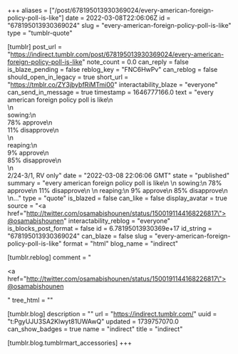 +++
aliases = ["/post/678195013930369024/every-american-foreign-policy-poll-is-like"]
date = 2022-03-08T22:06:06Z
id = "678195013930369024"
slug = "every-american-foreign-policy-poll-is-like"
type = "tumblr-quote"

[tumblr]
post_url = "https://indirect.tumblr.com/post/678195013930369024/every-american-foreign-policy-poll-is-like"
note_count = 0.0
can_reply = false
is_blaze_pending = false
reblog_key = "FNC6HwPv"
can_reblog = false
should_open_in_legacy = true
short_url = "https://tmblr.co/ZY3jbybfRiMTmi00"
interactability_blaze = "everyone"
can_send_in_message = true
timestamp = 1646777166.0
text = "every american foreign policy poll is like\n<br/>\n<br/>sowing:\n<br/>78% approve\n<br/>11% disapprove\n<br/>\n<br/>reaping:\n<br/>9% approve\n<br/>85% disapprove\n<br/>\n<br/>2/24-3/1, RV only"
date = "2022-03-08 22:06:06 GMT"
state = "published"
summary = "every american foreign policy poll is like\n \n sowing:\n 78% approve\n 11% disapprove\n \n reaping:\n 9% approve\n 85% disapprove\n \n..."
type = "quote"
is_blazed = false
can_like = false
display_avatar = true
source = "<a href=\"http://twitter.com/osamabishounen/status/1500191144168226817\">@osamabishounen</a>"
interactability_reblog = "everyone"
is_blocks_post_format = false
id = 6.78195013930369e+17
id_string = "678195013930369024"
can_blaze = false
slug = "every-american-foreign-policy-poll-is-like"
format = "html"
blog_name = "indirect"

[tumblr.reblog]
comment = "<p><a href=\"http://twitter.com/osamabishounen/status/1500191144168226817\">@osamabishounen</a></p>"
tree_html = ""

[tumblr.blog]
description = ""
url = "https://indirect.tumblr.com/"
uuid = "t:PgyUJU3SA2Klwyt81UWAwQ"
updated = 1739757070.0
can_show_badges = true
name = "indirect"
title = "indirect"

[tumblr.blog.tumblrmart_accessories]
+++
